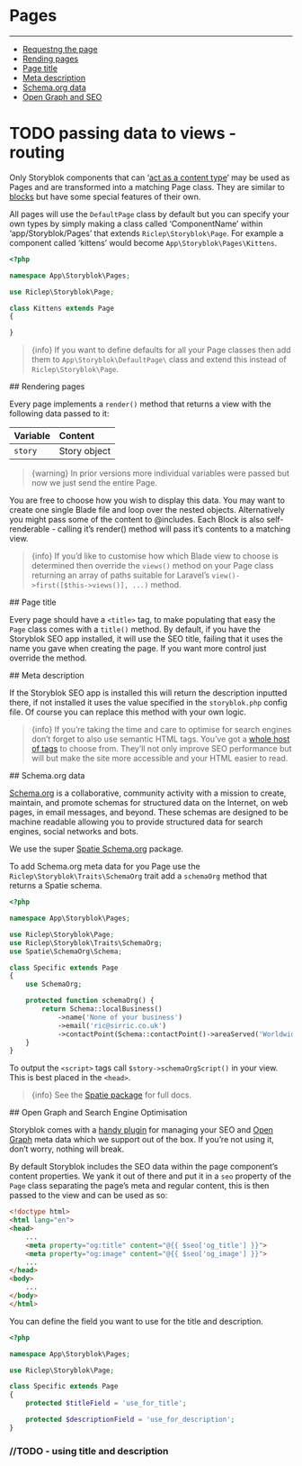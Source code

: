 # Pages

---

- [Requestng the page](#requesting)
- [Rending pages](#rendering)
- [Page title](#page-title)
- [Meta description](#meta-description)
- [Schema.org data](#schema-org-data)
- [Open Graph and SEO](#seo)

# TODO passing data to views - routing

Only Storyblok components that can ‘[act as a content type](https://www.storyblok.com/docs/Guides/root-blocks)’ may be used as Pages and are transformed into a matching Page class. They are similar to [blocks](/{{route}}/{{version}}/blocks) but have some special features of their own.

All pages will use the `DefaultPage` class by default but you can specify your own types by simply making a class called ‘ComponentName’ within ‘app/Storyblok/Pages’ that extends `Riclep\Storyblok\Page`. For example a component called ‘kittens’ would become `App\Storyblok\Pages\Kittens`.

```php
<?php

namespace App\Storyblok\Pages;

use Riclep\Storyblok\Page;

class Kittens extends Page
{

}
```

> {info} If you want to define defaults for all your Page classes then add them to `App\Storyblok\DefaultPage\` class and extend this instead of `Riclep\Storyblok\Page`.

<a name="rendering">
## Rendering pages
</a>

Every page implements a `render()` method that returns a view with the following data passed to it:


| Variable           | Content                                               |
| :-                 | :-                                                    |
| `story`            | Story object                                          |

> {warning} In prior versions more individual variables were passed but now we just send the entire Page.

You are free to choose how you wish to display this data. You may want to create one single Blade file and loop over the nested objects. Alternatively you might pass some of the content to @includes. Each Block is also self-renderable - calling it’s render() method will pass it’s contents to a matching view.

> {info} If you’d like to customise how which Blade view to choose is determined then override the `views()` method on your Page class returning an array of paths suitable for Laravel’s `view()->first([$this->views()], ...)` method.


<a name="page-title">
## Page title
</a>

Every page should have a `<title>` tag, to make populating that easy the `Page` class comes with a `title()` method. By default, if you have the Storyblok SEO app installed, it will use the SEO title, failing that it uses the name you gave when creating the page. If you want more control just override the method.


<a name="meta-description">
## Meta description
</a>

If the Storyblok SEO app is installed this will return the description inputted there, if not installed it uses the value specified in the `storyblok.php` config file. Of course you can replace this method with your own logic.


> {info} If you’re taking the time and care to optimise for search engines don’t forget to also use semantic HTML tags. You’ve got a [whole host of tags](https://developer.mozilla.org/en-US/docs/Web/HTML/Element) to choose from. They’ll not only improve SEO performance but will but make the site more accessible and your HTML easier to read.



<a name="schema-org-data">
## Schema.org data
</a>

[Schema.org](https://schema.org) is a collaborative, community activity with a mission to create, maintain, and promote schemas for structured data on the Internet, on web pages, in email messages, and beyond. These schemas are designed to be machine readable allowing you to provide structured data for search engines, social networks and bots.

We use the super [Spatie Schema.org](https://github.com/spatie/schema-org) package.

To add Schema.org meta data for you Page use the `Riclep\Storyblok\Traits\SchemaOrg` trait add a `schemaOrg` method that returns a Spatie schema.

```php
<?php

namespace App\Storyblok\Pages;

use Riclep\Storyblok\Page;
use Riclep\Storyblok\Traits\SchemaOrg;
use Spatie\SchemaOrg\Schema;

class Specific extends Page
{
	use SchemaOrg;

	protected function schemaOrg() {
		return Schema::localBusiness()
			->name('None of your business')
			->email('ric@sirric.co.uk')
			->contactPoint(Schema::contactPoint()->areaServed('Worldwide'));
	}
}
```

To output the `<script>` tags call `$story->schemaOrgScript()` in your view. This is best placed in the `<head>`.

> {info} See the [Spatie package](https://github.com/spatie/schema-org) for full docs.


<a name="seo">
## Open Graph and Search Engine Optimisation
</a>

Storyblok comes with a [handy plugin](https://www.storyblok.com/apps/seo) for managing your SEO and [Open Graph](https://ogp.me/) meta data which we support out of the box. If you’re not using it, don’t worry, nothing will break.

By default Storyblok includes the SEO data within the page component’s content properties. We yank it out of there and put it in a `seo` property of the `Page` class separating the page’s meta and regular content, this is then passed to the view and can be used as so:

```html
<!doctype html>
<html lang="en">
<head>
    ...
    <meta property="og:title" content="@{{ $seo['og_title'] }}">
    <meta property="og:image" content="@{{ $seo['og_image'] }}">
    ...
</head>
<body>
    ...
</body>
</html>
```

You can define the field you want to use for the title and description.

```php
<?php

namespace App\Storyblok\Pages;

use Riclep\Storyblok\Page;

class Specific extends Page
{
	protected $titleField = 'use_for_title';

	protected $descriptionField = 'use_for_description';
}
```

### //TODO - using title and description




